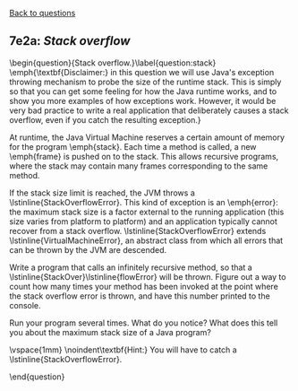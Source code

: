 [Back to questions](../README.md)

## 7e2a: *Stack overflow*

\begin{question}{Stack overflow.}\label{question:stack} \emph{\textbf{Disclaimer:} in this question we will use Java's exception
throwing mechanism to probe the size of the runtime stack.  This is simply so that you can get some feeling for how the Java
runtime works, and to show you more examples of how exceptions work.  However, it would be very bad practice to write a real
application that deliberately causes a stack overflow, even if you catch the resulting exception.}

At runtime, the Java Virtual Machine reserves a certain amount of memory for the program \emph{stack}.  Each time a method is called,
a new \emph{frame} is pushed on to the stack.  This allows recursive programs, where the stack may contain many frames corresponding
to the same method.

If the stack size limit is reached, the JVM throws a \lstinline{StackOverflowError}.  This kind of exception is an \emph{error}:
the maximum stack size is a factor external to the running application (this size varies from platform to platform) and an application
typically cannot recover from a stack overflow.  \lstinline{StackOverflowError} extends \lstinline{VirtualMachineError}, an
abstract class from which all errors that can be thrown by the JVM are descended.

Write a program that calls an infinitely recursive method, so that a \lstinline{StackOver}\lstinline{flowError} will be thrown.  Figure out
a way to count how many times your method has been invoked at the point where the stack overflow error is thrown, and have this
number printed to the console.

Run your program several times.  What do you notice?  What does this tell you about the maximum stack size of a Java program?

\vspace{1mm}
\noindent\textbf{Hint:} You will have to catch a \lstinline{StackOverflowError}.

\end{question}

